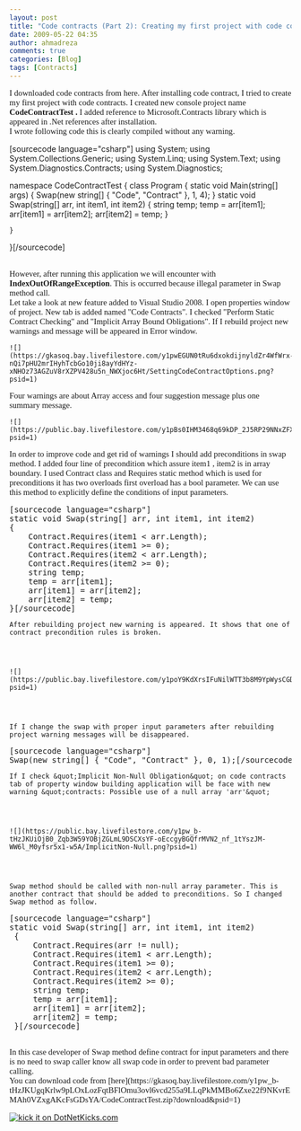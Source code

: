 ```yaml
---
layout: post
title: "Code contracts (Part 2): Creating my first project with code contracts"
date: 2009-05-22 04:35
author: ahmadreza
comments: true
categories: [Blog]
tags: [Contracts]
---
```

<p style="font-family:calibri;font-size:11pt;margin:0;">I downloaded code contracts from here. After installing code contract, I tried to create my first project with code contracts. I created new console project name <span style="font-weight:bold;">CodeContractTest . </span>I added reference to Microsoft.Contracts library which is appeared in .Net references after installation.
  <p style="font-family:calibri;font-size:11pt;margin:0;">I wrote following code this is clearly compiled without any warning.
  <div style="display:inline;float:none;margin:0;padding:0;" id="scid:887EC618-8FBE-49a5-A908-2339AF2EC720:c219d176-c5cd-4990-9d79-8b2d87780ee3" class="wlWriterEditableSmartContent">


[sourcecode language="csharp"]
using System;
using System.Collections.Generic;
using System.Linq;
using System.Text;
using System.Diagnostics.Contracts;
using System.Diagnostics;
 
namespace CodeContractTest
{
    class Program
    {
        static void Main(string[] args)
        {
            Swap(new string[] { &quot;Code&quot;, &quot;Contract&quot; }, 1, 4);
        }
        static void Swap(string[] arr, int item1, int item2)
        {
            string temp;
            temp = arr[item1];
            arr[item1] = arr[item2];
            arr[item2] = temp;
        }
 
    }
 
}[/sourcecode]
</pre></div>

<p style="font-family:calibri;font-size:11pt;margin:0;">&#160;
    

<p style="font-family:calibri;font-size:11pt;margin:0;">However, after running this application we will encounter with <span style="font-weight:bold;">IndexOutOfRangeException</span>. This is occurred because illegal parameter in Swap method call.
    

<p style="font-family:calibri;font-size:11pt;margin:0;">Let take a look at new feature added to Visual Studio 2008. I open properties window of project. New tab is added named &quot;Code Contracts&quot;. I checked &quot;Perform Static Contract Checking&quot; and &quot;Implicit Array Bound Obligations&quot;. If I rebuild project new warnings and message will be appeared in Error window.
    


    
    ![](https://gkasoq.bay.livefilestore.com/y1pwEGUN0tRu6dxokdijnyldZr4WfWrx-nQi7pHU2mrIHyhTcbGo10ji8ayYdHYz-xNHOz73AGZuV8rXZPV428u5n_NWXjoc6Ht/SettingCodeContractOptions.png?psid=1)
    

<p style="font-family:calibri;font-size:11pt;margin:0;">Four warnings are about Array access and four suggestion message plus one summary message.
    


    
    ![](https://public.bay.livefilestore.com/y1pBs0IHM3468q69kDP_2J5RP29NNxZFXqQUBAVguOaynepL0KF5Jm2EKF2tqa8iZTOHcK9n5UKSWcFRux2i12O6w/ErrorAndWarnings.png?psid=1)
    

<p style="font-family:calibri;font-size:11pt;margin:0;">In order to improve code and get rid of warnings I should add preconditions in swap method. I added four line of precondition which assure item1 , item2 is in array boundary. I used Contract class and Requires static method which is used for preconditions it has two overloads first overload has a bool parameter. We can use this method to explicitly define the conditions of input parameters.
    

<div style="display:inline;float:none;margin:0;padding:0;" id="scid:887EC618-8FBE-49a5-A908-2339AF2EC720:4f0857b6-0863-4d23-a131-94e122485f0c" class="wlWriterEditableSmartContent"><pre>
[sourcecode language="csharp"]
static void Swap(string[] arr, int item1, int item2)
{
    Contract.Requires(item1 &lt; arr.Length);
    Contract.Requires(item1 &gt;= 0);
    Contract.Requires(item2 &lt; arr.Length);
    Contract.Requires(item2 &gt;= 0);
    string temp;
    temp = arr[item1];
    arr[item1] = arr[item2];
    arr[item2] = temp;
}[/sourcecode]
</pre></div>


    
    After rebuilding project new warning is appeared. It shows that one of contract precondition rules is broken.
    


    
    ![](https://public.bay.livefilestore.com/y1poY9KdXrsIFuNilWTT3b8M9YpWysCGDo9xJh4uHlucvRPmvRt5GHbMZ0Tz68HCH1uszbFJtOq5_crrPxI6533qw/WarningAfterContracts.png?psid=1)
    


    
    If I change the swap with proper input parameters after rebuilding project warning messages will be disappeared.
    

<div style="display:inline;float:none;margin:0;padding:0;" id="scid:887EC618-8FBE-49a5-A908-2339AF2EC720:eb843702-43fe-4505-8a4a-d7b97e71c77e" class="wlWriterEditableSmartContent"><pre>
[sourcecode language="csharp"]
Swap(new string[] { &quot;Code&quot;, &quot;Contract&quot; }, 0, 1);[/sourcecode]
</pre></div>


    
    If I check &quot;Implicit Non-Null Obligation&quot; on code contracts tab of property window building application will be face with new warning &quot;contracts: Possible use of a null array 'arr'&quot;
    


    
    ![](https://public.bay.livefilestore.com/y1pw_b-tHzJKUiOjB0_Zqb3W59YOBjZGLmL9DSCXsYF-oEccgyBGQfrMVN2_nf_1tYszJM-WW6l_M0yfsr5x1-w5A/ImplicitNon-Null.png?psid=1)
    


    
    Swap method should be called with non-null array parameter. This is another contract that should be added to preconditions. So I changed Swap method as follow.
    

<div style="display:inline;float:none;margin:0;padding:0;" id="scid:887EC618-8FBE-49a5-A908-2339AF2EC720:0ebfbb9d-824f-450c-8455-ad7b75d74512" class="wlWriterEditableSmartContent"><pre>
[sourcecode language="csharp"]
static void Swap(string[] arr, int item1, int item2)
 {
     Contract.Requires(arr != null);
     Contract.Requires(item1 &lt; arr.Length);
     Contract.Requires(item1 &gt;= 0);
     Contract.Requires(item2 &lt; arr.Length);
     Contract.Requires(item2 &gt;= 0);
     string temp;
     temp = arr[item1];
     arr[item1] = arr[item2];
     arr[item2] = temp;
 }[/sourcecode]

</div>

<p style="font-family:calibri;font-size:11pt;margin:0;">In this case developer of Swap method define contract for input parameters and there is no need to swap caller know all swap code in order to prevent bad parameter calling.


<p style="font-family:calibri;font-size:11pt;margin:0;">You can download code from [here](https://gkasoq.bay.livefilestore.com/y1pw_b-tHzJKUgqKrlw9pLOxLozFqtBFlOmu3ovl6vcd255a9LLqPkMMBo6Zxe22f9NKvrEMAh0VZxgAKcFsGDsYA/CodeContractTest.zip?download&amp;psid=1)




<a href="https://www.dotnetkicks.com/kick/?url=http%3a%2f%2fahmadreza.com%2fgf%2fblog%2fcode-contracts-part-2-creating-my-first-project-with-code-contracts%2f">![kick it on DotNetKicks.com](https://www.dotnetkicks.com/Services/Images/KickItImageGenerator.ashx?url=http%3a%2f%2fahmadreza.com%2fgf%2fblog%2fcode-contracts-part-2-creating-my-first-project-with-code-contracts%2f)</a>


